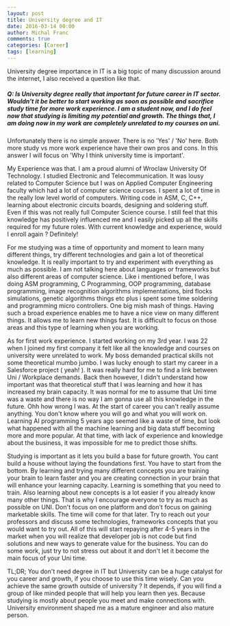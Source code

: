 ```yaml
---
layout: post
title: University degree and IT 
date: 2016-03-14 00:00
author: Michal Franc 
comments: true
categories: [Career]
tags: [learning]
---
```

<p>University degree importance in IT is a big topic of many discussion around the internet, I also received a question like that.</p>

<p><h5>Q: Is University degree really that important for future career in IT sector. Wouldn't it be better to start working as soon as possible and sacrifice study time for more work experience. I am a student now, and I do feel now that studying is limiting my potential and growth. The things that, I am doing now in my work are completely unrelated to my courses on uni.</h5></p>

<p>Unfortunately there is no simple answer. There is no 'Yes' / 'No' here. Both more study vs more work experience have their own pros and cons. In this answer I will focus on 'Why I think university time is important'.</p>

<p>My Experience was that. I am a proud alumni of Wroclaw University Of Technology. I studied Electronic and Telecommunication. It was lousy related to Computer Science but I was on Applied Computer Engineering faculty which had a lot of computer science courses. I spent a lot of time in the really low level world of computers. Writing code in ASM, C, C++, learning about electronic circuits boards, designing and soldering stuff. Even if this was not really full Computer Science course. I still feel that this knowledge has positively influenced me and I easily picked up all the skills required for my future roles. With current knowledge and experience, would I enroll again ? Definitely!</p>

<p>For me studying was a time of opportunity and moment to learn many different things, try different technologies and gain a lot of theoretical knowledge. It is really important to try and experiment with everything as much as possible. I am not talking here about languages or frameworks but also different areas of computer science. Like i mentioned before, I was doing ASM programming, C Programming, OOP programming, database programming, image recognition algorithms implementations, bird flocks simulations, genetic algorithms things etc plus i spent some time soldering and programming micro controllers. One big mish mash of things. Having such a broad experience enables me to have a nice view on many different things. It allows me to learn new things fast. It is difficult to focus on those areas and this type of learning when you are working.</p>

<p>As for first work experience. I started working on my 3rd year. I was 22 when I joined my first company it felt like all the knowledge and courses on university were unrelated to work. My boss demanded practical skills not some theoretical mumbo jumbo. I was lucky enough to start my career in a Salesforce project ( yeah! ). It was really hard for me to find a link between Uni / Workplace demands. Back then however, I didn't understand how important was that theoretical stuff that I was learning and how it has increased my brain capacity. It was normal for me to assume that Uni time was a waste and there is no way I am gonna use all this knowledge in the future. Ohh how wrong I was. At the start of career you can't really assume anything. You don't know where you will go and what you will work on. Learning AI programming 5 years ago seemed like a waste of time, but look what happened with all the machine learning and big data stuff becoming more and more popular. At that time, with lack of experience and knowledge about the business, it was impossible for me to predict those shifts.</p>

<p>Studying is important as it lets you build a base for future growth. You cant build a house without laying the foundations first. You have to start from the bottom. By learning and trying many different concepts you are training your brain to learn faster and you are creating connection in your brain that will enhance your learning capacity. Learning is something that you need to train. Also learning about new concepts is a lot easier if you already know many other things. That is why I encourage everyone to try as much as possible on UNI. Don't focus on one platform and don't focus on gaining marketable skills. The time will come for that later. Try to reach out your professors and discuss some technologies, frameworks concepts that you would want to try out. All of this will start repaying after 4-5 years in the market when you will realize that developer job is not code but find solutions and new ways to generate value for the business. You can do some work, just try to not stress out about it and don't let it become the main focus of your Uni time.</p>

<p>TL;DR; You don't need degree in IT but University can be a huge catalyst for you career and growth, if you choose to use this time wisely. Can you achieve the same growth outside of university ? It depends, if you will find a group of like minded people that will help you learn then yes. Because studying is mostly about people you meet and make connections with. University environment shaped me as a mature engineer and also mature person.</p>
